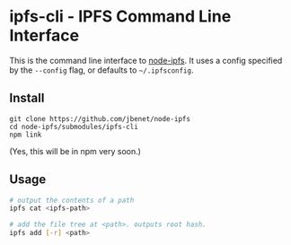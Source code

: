 # ipfs-cli - IPFS Command Line Interface

This is the command line interface to [node-ipfs](https://github.com/jbenet/node-ipfs). It uses a config specified by the `--config` flag, or defaults to `~/.ipfsconfig`.

## Install

```
git clone https://github.com/jbenet/node-ipfs
cd node-ipfs/submodules/ipfs-cli
npm link
```

(Yes, this will be in npm very soon.)

## Usage

```sh
# output the contents of a path
ipfs cat <ipfs-path>

# add the file tree at <path>. outputs root hash.
ipfs add [-r] <path>
```

